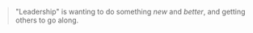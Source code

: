 <!--
.. title: Edgar Schein on What Leadership Means to Him?
.. slug: edgar-schein-leadership
.. date: 2019-04-14 01:25:00 UTC
.. tags: leadership
.. category:
.. link: 
.. description: Sourced from Humble Leadership
.. type: text
-->

> "Leadership" is wanting to do something *new* and *better*, and getting others to go along.
